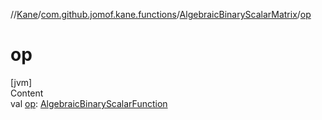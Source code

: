 //[Kane](../../index.md)/[com.github.jomof.kane.functions](../index.md)/[AlgebraicBinaryScalarMatrix](index.md)/[op](op.md)



# op  
[jvm]  
Content  
val [op](op.md): [AlgebraicBinaryScalarFunction](../-algebraic-binary-scalar-function/index.md)  



